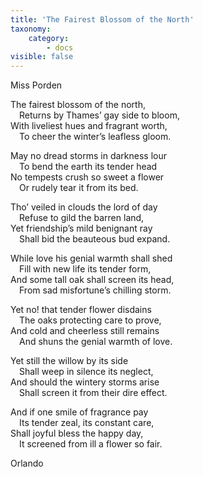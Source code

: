 ```yaml
---
title: 'The Fairest Blossom of the North'
taxonomy:
    category:
        - docs
visible: false
---
```


<div class="author">Miss Porden</div>

The fairest blossom of the north,  
&emsp;Returns by Thames’ gay side to bloom,  
With liveliest hues and fragrant worth,  
&emsp;To cheer the winter’s leafless gloom.  

May no dread storms in darkness lour  
&emsp;To bend the earth its tender head  
No tempests crush so sweet a flower  
&emsp;Or rudely tear it from its bed.  

Tho’ veiled in clouds the lord of day  
&emsp;Refuse to gild the barren land,  
Yet friendship’s mild benignant ray  
&emsp;Shall bid the beauteous bud expand.  

While love his genial warmth shall shed  
&emsp;Fill with new life its tender form,  
And some tall oak shall screen its head,  
&emsp;From sad misfortune’s chilling storm.

Yet no! that tender flower disdains  
&emsp;The oaks protecting care to prove,  
And cold and cheerless still remains  
&emsp;And shuns the genial warmth of love.  

Yet still the willow by its side  
&emsp;Shall weep in silence its neglect,  
And should the wintery storms arise  
&emsp;Shall screen it from their dire effect.  

And if one smile of fragrance pay  
&emsp;Its tender zeal, its constant care,  
Shall joyful bless the happy day,  
&emsp;It screened from ill a flower so fair.  

Orlando